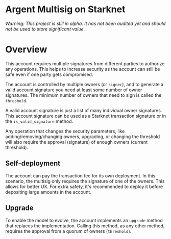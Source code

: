 # Argent Multisig on Starknet

_Warning: This project is still in alpha. It has not been audited yet and should not be used to store significant value._

# Overview

This account requires multiple signatures from different parties to authorize any operations. This helps to increase security as the account can still be safe even if one party gets compromised.


The account is controlled by multiple owners (or `signer`), and to generate a valid account signature you need at least some number of owner signatures. The minimum number of owners that need to sign is called the `threshold`.

A valid account signature is just a list of many individual owner signatures. This account signature can be used as a Starknet transaction signature or in the `is_valid_signature` method.

Any operation that changes the security parameters, like adding/removing/changing owners, upgrading, or changing the threshold will also require the approval (signature) of enough owners (current threshold).

## Self-deployment

The account can pay the transaction fee for its own deployment. In this scenario, the multisig only requires the signature of one of the owners.
This allows for better UX. For extra safety, it's recommended to deploy it before depositing large amounts in the account.


## Upgrade

To enable the model to evolve, the account implements an `upgrade` method that replaces the implementation. Calling this method, as any other method, requires the approval from a quorum of owners (`threshold`).

